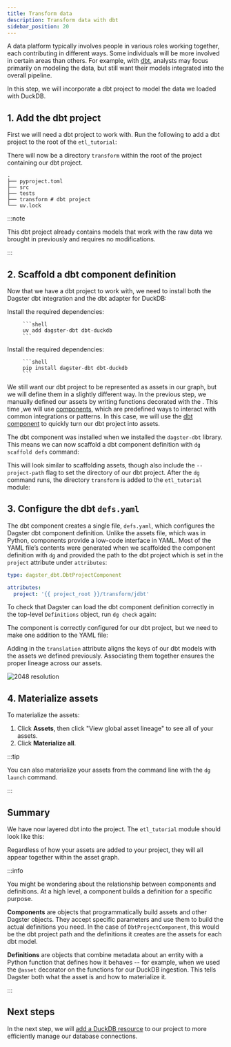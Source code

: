 ```yaml
---
title: Transform data
description: Transform data with dbt
sidebar_position: 20
---
```


A data platform typically involves people in various roles working together, each contributing in different ways. Some individuals will be more involved in certain areas than others. For example, with [dbt](https://www.getdbt.com), analysts may focus primarily on modeling the data, but still want their models integrated into the overall pipeline.

In this step, we will incorporate a dbt project to model the data we loaded with DuckDB.

## 1. Add the dbt project

First we will need a dbt project to work with. Run the following to add a dbt project to the root of the `etl_tutorial`:

<CliInvocationExample contents="git clone --depth=1 https://github.com/dagster-io/jaffle-platform.git transform && rm -rf transform/.git" />

There will now be a directory `transform` within the root of the project containing our dbt project.

```
.
├── pyproject.toml
├── src
├── tests
├── transform # dbt project
└── uv.lock
```

:::note

This dbt project already contains models that work with the raw data we brought in previously and requires no modifications.

:::

## 2. Scaffold a dbt component definition

Now that we have a dbt project to work with, we need to install both the Dagster dbt integration and the dbt adapter for DuckDB:

<Tabs groupId="package-manager">
   <TabItem value="uv" label="uv">
      Install the required dependencies:

         ```shell
         uv add dagster-dbt dbt-duckdb
         ```

   </TabItem>

   <TabItem value="pip" label="pip">
      Install the required dependencies:

         ```shell
         pip install dagster-dbt dbt-duckdb
         ```

   </TabItem>
</Tabs>

We still want our dbt project to be represented as assets in our graph, but we will define them in a slightly different way. In the previous step, we manually defined our assets by writing functions decorated with the <PyObject section="assets" module="dagster" object="asset" decorator />. This time ,we will use [components](/guides/build/components), which are predefined ways to interact with common integrations or patterns. In this case, we will use the [dbt component](/guides/build/components/integrations/dbt-component-tutorial) to quickly turn our dbt project into assets.

The dbt component was installed when we installed the `dagster-dbt` library. This means we can now scaffold a dbt component definition with `dg scaffold defs` command:

<CliInvocationExample path="docs_snippets/docs_snippets/guides/tutorials/etl_tutorial/commands/dg-scaffold-dbt.txt" />

This will look similar to scaffolding assets, though also include the `--project-path` flag to set the directory of our dbt project. After the `dg` command runs, the directory `transform` is added to the `etl_tutorial` module:

<CliInvocationExample path="docs_snippets/docs_snippets/guides/tutorials/etl_tutorial/tree/dbt.txt" />

## 3. Configure the dbt `defs.yaml`

The dbt component creates a single file, `defs.yaml`, which configures the Dagster dbt component definition. Unlike the assets file, which was in Python, components provide a low-code interface in YAML. Most of the YAML file’s contents were generated when we scaffolded the component definition with `dg` and provided the path to the dbt project which is set in the `project` attribute under `attributes`:

```yaml title="src/etl_tutorial/defs/transform/defs.yaml"
type: dagster_dbt.DbtProjectComponent

attributes:
  project: '{{ project_root }}/transform/jdbt'
```

To check that Dagster can load the dbt component definition correctly in the top-level `Definitions` object, run `dg check` again:

<CliInvocationExample path="docs_snippets/docs_snippets/guides/tutorials/etl_tutorial/commands/dg-check-defs.txt" />

The component is correctly configured for our dbt project, but we need to make one addition to the YAML file:

<CodeExample
  path="docs_snippets/docs_snippets/guides/tutorials/etl_tutorial/src/etl_tutorial/defs/transform/defs.yaml"
  language="yaml"
  title="src/etl_tutorial/defs/transform/defs.yaml"
/>

Adding in the `translation` attribute aligns the keys of our dbt models with the assets we defined previously. Associating them together ensures the proper lineage across our assets.

![2048 resolution](/images/tutorial/etl-tutorial/ingest-assets-run.png)

## 4. Materialize assets

To materialize the assets:

1. Click **Assets**, then click "View global asset lineage" to see all of your assets.
2. Click **Materialize all**.

:::tip

You can also materialize your assets from the command line with the `dg launch` command.

:::

## Summary

We have now layered dbt into the project. The `etl_tutorial` module should look like this:

<CliInvocationExample path="docs_snippets/docs_snippets/guides/tutorials/etl_tutorial/tree/step-1.txt" />

Regardless of how your assets are added to your project, they will all appear together within the asset graph.

:::info

You might be wondering about the relationship between components and definitions. At a high level, a component builds a definition for a specific purpose.

**Components** are objects that programmatically build assets and other Dagster objects. They accept specific parameters and use them to build the actual definitions you need. In the case of `DbtProjectComponent`, this would be the dbt project path and the definitions it creates are the assets for each dbt model.

**Definitions** are objects that combine metadata about an entity with a Python function that defines how it behaves -- for example, when we used the `@asset` decorator on the functions for our DuckDB ingestion. This tells Dagster both what the asset is and how to materialize it.

:::

## Next steps

In the next step, we will [add a DuckDB resource](/etl-pipeline-tutorial/add-a-resource) to our project to more efficiently manage our database connections.
